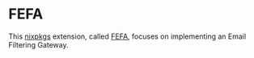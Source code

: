# FEFA

This [nixpkgs](https://github.com/NixOS/nixpkgs) extension, called
[FEFA](https://github.com/griff/FEFA), focuses on implementing an Email
Filtering Gateway.

